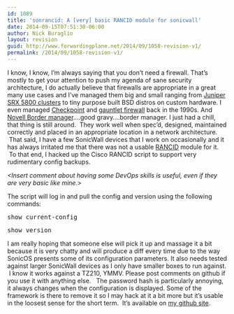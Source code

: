 ```yaml
---
id: 1089
title: 'sonrancid: A [very] basic RANCID module for sonicwall'
date: 2014-09-15T07:51:30-06:00
author: Nick Buraglio
layout: revision
guid: http://www.forwardingplane.net/2014/09/1058-revision-v1/
permalink: /2014/09/1058-revision-v1/
---
```

I know, I know, I&#8217;m always saying that you don&#8217;t need a firewall. That&#8217;s mostly to get your attention to push my agenda of sane security architecture, I do actually believe that firewalls are appropriate in a great many use cases and I&#8217;ve managed them big and small ranging from [Juniper SRX 5800 clusters](http://www.forwardingplane.net/2010/08/juniper-srx-cluster/ "Juniper SRX Cluster") to tiny purpose built BSD distros on custom hardware. I even managed <a href="http://www.checkpoint.com/" target="_blank">Checkpoint</a> and <a href="http://www.kulichki.com/moshkow/SECURITY/gauntlet.txt" target="_blank">gauntlet firewall</a> back in the 1990s. And <a href="https://www.novell.com/products/bordermanager/" target="_blank">Novell Border manager</a>&#8230;.good gravy&#8230;.border manager. I just had a chill, that thing is still around.  They work well when spec&#8217;d, designed, maintained correctly and placed in an appropriate location in a network architecture.  That said, I have a few SonicWall devices that I work on occasionally and it has always irritated me that there was not a usable <a href="http://www.shrubbery.net/rancid/" target="_blank">RANCID</a> module for it.  To that end, I hacked up the Cisco RANCID script to support very rudimentary config backups.

_<Insert comment about having some DevOps skills is useful, even if they are very basic like mine.>_

The script will log in and pull the config and version using the following commands:

<pre>show current-config</pre>

<pre>show version</pre>

I am really hoping that someone else will pick it up and massage it a bit because it is very chatty and will produce a diff every time due to the way SonicOS presents some of its configuration parameters. It also needs tested against larger SonicWall devices as I only have smaller boxes to run against.  I know it works against a TZ210, YMMV. Please post comments on github if you use it with anything else.   The password hash is particularly annoying, it always changes when the configuration is displayed. Some of the framework is there to remove it so I may hack at it a bit more but it&#8217;s usable in the loosest sense for the short term.  It&#8217;s available on <a href="https://github.com/buraglio/sonrancid" target="_blank">my github site</a>.